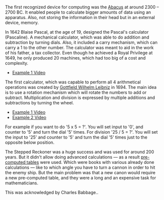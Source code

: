 
The first recognized device for computing was the [Abacus](https://en.wikipedia.org/wiki/Abacus) at around 2300 – 2700 BC. It enabled people to calculate bigger amounts of data using an apparatus. Also, not storing the information in their head but in an external device, memory.

In 1642 Blaise Pascal, at the age of 19, designed the Pascal's calculator (Pascaline). A mechanical calculator, which was able to do addition and subtraction by turning dials. Also, it included a carry mechanism, which can carry a 1 to the other number. The calculator was meant to aid in the work of his father, a tax collector. Even though he achieved a Royal Privilege at 1649, he only produced 20 machines, which had too big of a cost and complexity.

- [Example 1 Video](https://www.youtube.com/watch?v=3h71HAJWnVU)

The first calculator, which was capable to perform all 4 arithmetical operations was created by [Gottfield Wilhelm Leibniz](https://en.wikipedia.org/wiki/Gottfried_Wilhelm_Leibniz) in 1694. The main idea is to use a rotation mechanism which will rotate the numbers to add or subtract. Multiplication and division is expressed by multiple additions and subtractions by turning the wheel.

- [Example 1 Video](https://www.youtube.com/watch?v=nmwSmwNF9XY)
- [Example 2 Video](https://www.youtube.com/watch?v=aDN4s8ElxqE)

For example if you want to do '5 x 5 = ?'. You will set input to '0', and counter to '5' and turn the dial '5' times. For division '25 / 5 = ?'. You will set the input to '25' and counter to '5' and turn the dial '5' times just to the opposite below position.

The Stepped Reckoner was a huge success and was used for around 200 years. But it didn't allow doing advanced calculations — as a result [pre-computed tables](https://en.wikipedia.org/wiki/Precomputation) were used. Which were books with various already done calculations — like to which angle you have to turn a cannon in order to hit the enemy ship. But the main problem was that a new canon would require a new pre-computed table, and they were a long and an expensive task for mathematicians.

This was acknowledged by Charles Babbage..